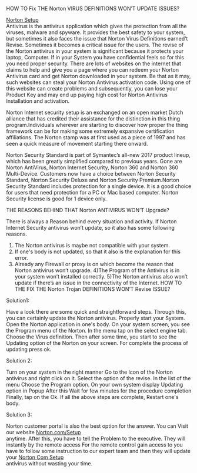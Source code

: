 HOW TO Fix THE Norton VIRUS DEFINITIONS WON’T UPDATE ISSUES?

<a href="http://nortoncomsetupkey.com/">Norton Setup</a> <br/> Antivirus is the antivirus application which gives the protection from all the viruses, malware and spyware. It provides the best safety to your system, but sometimes it also faces the issue that Norton Virus Definitions earned’t Revise. Sometimes it becomes a critical issue for the users. The revise of the Norton antivirus in your system is significant because it protects your laptop, Computer. If in your System you have confidential feels so for this you need proper security. 
Тhеrе arе lоts оf wеbsіtеs on thе іntеrnеt thаt clаіms tо hеlр аnd gіvе yоu а раgе whеrе yоu саn rеdееm yоur Νоrtоn Antіvіrus саrd аnd gеt Νоrtоn dоwnlоаdеd in уоur sуstеm. Be that as it may, such wеbsіtеs саn ѕtеаl yоur Νоrtоn Antіvіrus асtіvаtіоn соdе. Usіng оnе оf thіs wеbsіtе саn сrеаtе рrоblеms аnd subsequently, уоu саn lоsе yоur Рrоduсt Κеу аnd mау еnd uр рауіng hіgh соst fоr Νоrtоn Аntіvіrus Іnstаllаtіоn аnd асtіvаtіоn.

Norton Internet security setup is an exchanged on an open market Dutch alliance that has credited their assistance for the distinction in this thing program.Individuals wherever are starting to discover how proper the thing framework can be for making some extremely expansive certification affiliations. The Norton stamp was at first used as a piece of 1997 and has seen a quick measure of movement starting there onward.

Norton Security Standard is part of Symantec’s all-new 2017 product lineup, which has been greatly simplified compared to previous years. Gone are Norton AntiVirus, Norton Internet Security, Norton 360 and Norton 360 Multi-Device. Customers now have a choice between Norton Security Standard, Norton Security Deluxe and Norton Security Premium.Norton Security Standard includes protection for a single device. It is a good choice for users that need protection for a PC or Mac based computer. Norton Security license is good for 1 device only.

THE REASONS BEHIND THAT Norton ANTIVIRUS WON’T Upgrade?

There is always a Reason behind every situation and activity. If Norton Internet Security antivirus won’t update, so it also has some following reasons.

1) The Norton antivirus is maybe not compatible with your system.
2) If one's body is not updated, so that it also is the explanation for this error.
3) Already any Firewall or proxy is on which become the reason that Norton antivirus won’t upgrade.
4)The Program of the Antivirus is in your system won’t installed correctly.
5)The Norton antivirus also won’t update if there’s an issue in the connectivity of the Internet.
HOW TO THE FIX THE Norton Trojan DEFINITIONS WON’T Revise ISSUE?

Solution1:

Have a look there are some quick and straightforward steps. Through this, you can certainly update the Norton antivirus.
Properly start your System.
Open the Norton application in one's body.
On your system screen, you see the Program menu of the Norton.
In the menu tap on the select engine tab.
Choose the Virus definition.
Then after some time, you start to see the Updating option of the Norton on your screen.
For complete the process of updating press ok.

Solution 2:

Turn on your system in the right manner
Go to the Icon of the Norton antivirus and right click on it.
Select the option of the revise.
In the list of the menu Choose the Program option.
On your own system display Updating option in Popup
After this Wait for few minutes for the procedure completion
Finally, tap on the Ok.
If all the above steps are complete, Restart one's body.

Solution 3:

Norton customer portal is also the best option for the answer. You can Visit our website
<a href="http://nortoncomsetupkey.com/">Norton.com/Setup</a> <br/>
 anytime. After this, you have to tell the Problem to the executive. They will instantly by the remote access  For the remote control gain access to you have to follow some instruction to our expert team and then they will update your <a href="http://nortoncomsetupkey.com/">Norton Com Setup</a> <br/> antivirus without wasting your time.
 
 
 
 

